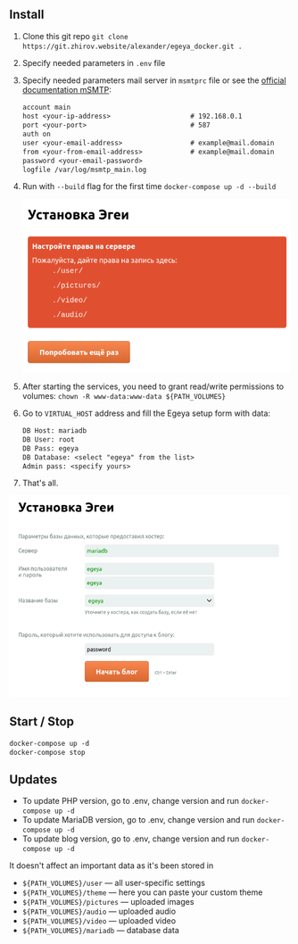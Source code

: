## Install

1. Clone this git repo
   `git clone https://git.zhirov.website/alexander/egeya_docker.git .`
2. Specify needed parameters in `.env` file
3. Specify needed parameters mail server in `msmtprc` file or see the [official documentation mSMTP](https://marlam.de/msmtp/msmtp.html):
   ```
   account main
   host <your-ip-address>                    # 192.168.0.1
   port <your-port>                          # 587
   auth on
   user <your-email-address>                 # example@mail.domain
   from <your-from-email-address>            # example@mail.domain
   password <your-email-password>
   logfile /var/log/msmtp_main.log
   ```
4. Run with `--build` flag for the first time
   `docker-compose up -d --build`
   
   ![Installation screenshot](/permission-denied.png)

5. After starting the services, you need to grant read/write permissions to volumes:
   `chown -R www-data:www-data ${PATH_VOLUMES}`
6. Go to `VIRTUAL_HOST` address and fill the Egeya setup form with data:
   ```
   DB Host: mariadb
   DB User: root
   DB Pass: egeya
   DB Database: <select "egeya" from the list>
   Admin pass: <specify yours>
   ```
7. That's all.

![Installation screenshot](/install-screenshot.png)

## Start / Stop

```
docker-compose up -d
docker-compose stop
```

## Updates

- To update PHP version, go to .env, change version and run
  `docker-compose up -d`
- To update MariaDB version, go to .env, change version and run
  `docker-compose up -d`
- To update blog version, go to .env, change version and run
  `docker-compose up -d`

It doesn't affect an important data as it's been stored in

- `${PATH_VOLUMES}/user` — all user-specific settings
- `${PATH_VOLUMES}/theme` — here you can paste your custom theme
- `${PATH_VOLUMES}/pictures` — uploaded images
- `${PATH_VOLUMES}/audio` — uploaded audio
- `${PATH_VOLUMES}/video` — uploaded video
- `${PATH_VOLUMES}/mariadb` — database data
